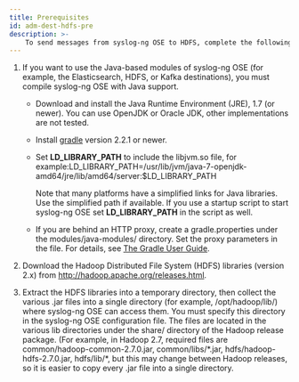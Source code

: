 ```yaml
---
title: Prerequisites
id: adm-dest-hdfs-pre
description: >-
    To send messages from syslog-ng OSE to HDFS, complete the following steps.
---
```


1. If you want to use the Java-based modules of syslog-ng OSE (for
    example, the Elasticsearch, HDFS, or Kafka destinations), you must
    compile syslog-ng OSE with Java support.

    - Download and install the Java Runtime Environment (JRE), 1.7 (or
        newer). You can use OpenJDK or Oracle JDK, other implementations
        are not tested.

    - Install [gradle](https://gradle.org/install) version 2.2.1 or
        newer.

    - Set **LD_LIBRARY_PATH** to include the libjvm.so file, for
        example:LD_LIBRARY_PATH=/usr/lib/jvm/java-7-openjdk-amd64/jre/lib/amd64/server:$LD_LIBRARY_PATH

        Note that many platforms have a simplified links for Java
        libraries. Use the simplified path if available. If you use a
        startup script to start syslog-ng OSE set **LD_LIBRARY_PATH**
        in the script as well.

    - If you are behind an HTTP proxy, create a gradle.properties
        under the modules/java-modules/ directory. Set the proxy
        parameters in the file. For details, see [The Gradle User
        Guide](https://docs.gradle.org/current/userguide/build_environment.html#sec:gradle_properties_and_system_properties).

2. Download the Hadoop Distributed File System (HDFS) libraries
    (version 2.x) from <http://hadoop.apache.org/releases.html>.

3. Extract the HDFS libraries into a temporary directory, then collect
    the various .jar files into a single directory (for example,
    /opt/hadoop/lib/) where syslog-ng OSE can access them. You must
    specify this directory in the syslog-ng OSE configuration file. The
    files are located in the various lib directories under the share/
    directory of the Hadoop release package. (For example, in Hadoop
    2.7, required files are common/hadoop-common-2.7.0.jar,
    common/libs/\*.jar, hdfs/hadoop-hdfs-2.7.0.jar, hdfs/lib/\*, but
    this may change between Hadoop releases, so it is easier to copy
    every .jar file into a single directory.
